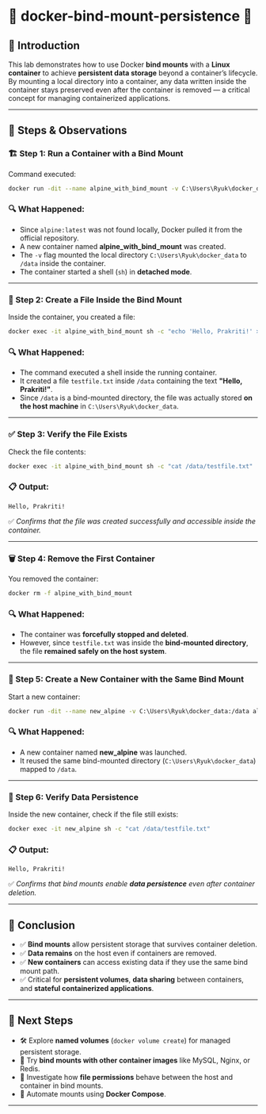 

# 🚀 docker-bind-mount-persistence 🐳

## 📌 Introduction
This lab demonstrates how to use Docker **bind mounts** with a **Linux container** to achieve **persistent data storage** beyond a container’s lifecycle.  
By mounting a local directory into a container, any data written inside the container stays preserved even after the container is removed — a critical concept for managing containerized applications.

---

## 🔧 Steps & Observations

### 🏗 Step 1: Run a Container with a Bind Mount
Command executed:

```bash
docker run -dit --name alpine_with_bind_mount -v C:\Users\Ryuk\docker_data:/data alpine:latest sh
```

### 🔍 What Happened:
- Since `alpine:latest` was not found locally, Docker pulled it from the official repository.
- A new container named **alpine_with_bind_mount** was created.
- The `-v` flag mounted the local directory `C:\Users\Ryuk\docker_data` to `/data` inside the container.
- The container started a shell (`sh`) in **detached mode**.

---

### 📝 Step 2: Create a File Inside the Bind Mount
Inside the container, you created a file:

```bash
docker exec -it alpine_with_bind_mount sh -c "echo 'Hello, Prakriti!' > /data/testfile.txt"
```

### 🔍 What Happened:
- The command executed a shell inside the running container.
- It created a file `testfile.txt` inside `/data` containing the text **"Hello, Prakriti!"**.
- Since `/data` is a bind-mounted directory, the file was actually stored **on the host machine** in `C:\Users\Ryuk\docker_data`.

---

### ✅ Step 3: Verify the File Exists
Check the file contents:

```bash
docker exec -it alpine_with_bind_mount sh -c "cat /data/testfile.txt"
```

### 📋 Output:
```
Hello, Prakriti!
```
✅ *Confirms that the file was created successfully and accessible inside the container.*

---

### 🗑 Step 4: Remove the First Container
You removed the container:

```bash
docker rm -f alpine_with_bind_mount
```

### 🔍 What Happened:
- The container was **forcefully stopped and deleted**.
- However, since `testfile.txt` was inside the **bind-mounted directory**, the file **remained safely on the host system**.

---

### 🔄 Step 5: Create a New Container with the Same Bind Mount
Start a new container:

```bash
docker run -dit --name new_alpine -v C:\Users\Ryuk\docker_data:/data alpine sh
```

### 🔍 What Happened:
- A new container named **new_alpine** was launched.
- It reused the same bind-mounted directory (`C:\Users\Ryuk\docker_data`) mapped to `/data`.

---

### 🔎 Step 6: Verify Data Persistence
Inside the new container, check if the file still exists:

```bash
docker exec -it new_alpine sh -c "cat /data/testfile.txt"
```

### 📋 Output:
```
Hello, Prakriti!
```
✅ *Confirms that bind mounts enable **data persistence** even after container deletion.*

---

## 🎯 Conclusion
- ✅ **Bind mounts** allow persistent storage that survives container deletion.
- ✅ **Data remains** on the host even if containers are removed.
- ✅ **New containers** can access existing data if they use the same bind mount path.
- ✅ Critical for **persistent volumes**, **data sharing** between containers, and **stateful containerized applications**.

---

## 🚀 Next Steps
- 🛠 Explore **named volumes** (`docker volume create`) for managed persistent storage.
- 🐳 Try **bind mounts with other container images** like MySQL, Nginx, or Redis.
- 🔐 Investigate how **file permissions** behave between the host and container in bind mounts.
- 🔄 Automate mounts using **Docker Compose**.

---
